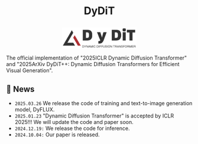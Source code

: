 <h1 align="center"> <p>DyDiT</p></h1>


<p align="center">
  <picture>
    <img width="40%" alt="Dynamic Diffusion Transformer" src="./DyDiT/assets/logo.png">
  </picture>
</p>



The official implementation of "2025ICLR Dynamic Diffusion Transformer" and "2025ArXiv DyDiT++: Dynamic Diffusion Transformers for Efficient Visual Generation".



## 🚀 News
- `2025.03.26` We release the code of training and text-to-image generation model, DyFLUX.
- `2025.01.23` "Dynamic Diffusion Transformer" is accepted by ICLR 2025!!! We will update the code and paper soon.
- `2024.12.19:` We release the code for inference. 
- `2024.10.04:` Our paper is released.
